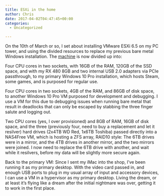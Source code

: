 ```yaml
---
title: ESXi in the home
author: Chris
date: 2017-04-02T04:47:45+00:00
categories:
  - Uncategorized

---
```

On the 10th of March or so, I set about installing VMware ESXi 6.5 on my PC tower, and using the divided resources to replace my previous bare metal Windows installation. <!-- more -->  The [machine][1] is now divided up into:

Four CPU cores in two sockets, with 16GB of the RAM, 120GB of the SSD space, and with my RX 480 8GB and two internal USB 2.0 adapters via PCIe passthrough, to my primary Windows 10 Pro installation, which hosts Steam, some games, and is purposed for regular use.

Four CPU cores in two sockets, 4GB of the RAM, and 86GB of disk space, to another Windows 10 Pro VM purposed for development and debugging. I use a VM for this due to debugging issues when running bare metal that result in deadlocks that can only be escaped by stabbing the three finger salute and logging out.

Two CPU cores (yes, I over provisioned) and 8GB of RAM, 16GB of disk space, and the three (previously four, need to buy a replacement and let it resilver) hard drives (2x4TB WD Red, 1x6TB Toshiba) passed directly into a NAS4Free VM, which is hosting a ZFS array, RAID10 style: The 6TB drives were in a mirror, and the 4TB drives in another mirror, and the two mirrors were joined. I now need to replace the 6TB drive with another, and wait while it resilvers, before my data will be slightly more secure again.

Back to the primary VM: Since I sent my iMac into the shop, I&#8217;ve been running it as my primary desktop. With the video card passed in, and enough USB ports to plug in my usual array of input and accessory devices, I can use a VM in a hypervisor as my primary desktop. Living the dream, or at least it&#8217;s flying like a dream after the initial nightmare was over, getting it to work in the first place.

 [1]: http://valid.x86.fr/afukyx
